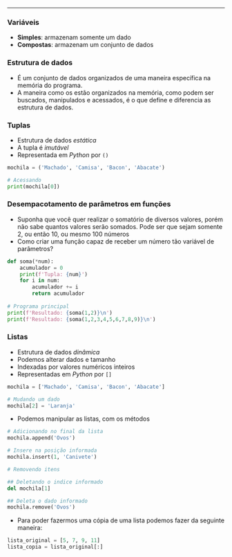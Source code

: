 ___
### Variáveis
- **Simples**: armazenam somente um dado
- **Compostas**: armazenam um conjunto de dados
### Estrutura de dados
- É um conjunto de dados organizados de uma maneira específica na memória do programa.
- A maneira como os estão organizados na memória, como podem ser buscados, manipulados e acessados, é o que define e diferencia as estrutura de dados.
### Tuplas
- Estrutura de dados *estática*
- A tupla é *imutável*
- Representada em *Python* por `()`
```python
mochila = ('Machado', 'Camisa', 'Bacon', 'Abacate')

# Acessando
print(mochila[0])
```

### Desempacotamento de parâmetros em funções
- Suponha que você quer realizar o somatório de diversos valores, porém não sabe quantos valores serão somados. Pode ser que sejam somente 2, ou então 10, ou mesmo 100 números
- Como criar uma função capaz de receber um número tão variável de parâmetros?
```python
def soma(*num):
	acumulador = 0
	print(f'Tupla: {num}')
	for i in num:
		acumulador += i
		return acumulador
		
# Programa principal
print(f'Resultado: {soma(1,2)}\n')	
print(f'Resultado: {soma(1,2,3,4,5,6,7,8,9)}\n')		
```

### Listas
- Estrutura de dados *dinâmica*
- Podemos alterar dados e tamanho
- Indexadas por valores numéricos inteiros
- Representadas em *Python* por `[]`
```python
mochila = ['Machado', 'Camisa', 'Bacon', 'Abacate']

# Mudando um dado
mochila[2] = 'Laranja'
```
- Podemos manipular as listas, com os métodos
```python
# Adicionando no final da lista
mochila.append('Ovos')

# Insere na posição informada
mochila.insert(1, 'Canivete')

# Removendo itens

## Deletando o indice informado 
del mochila[1]

## Deleta o dado informado
mochila.remove('Ovos')
```
- Para poder fazermos uma cópia de uma lista podemos fazer da seguinte maneira:
```python
lista_original = [5, 7, 9, 11]
lista_copia = lista_original[:]
```
